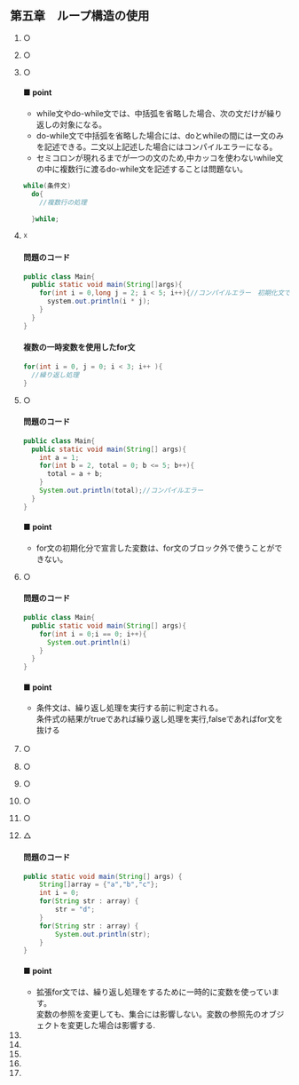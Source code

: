 ## 第五章　ループ構造の使用
1. ○  
2. ○  
3. ○  
    #### ■ point 
    - while文やdo-while文では、中括弧を省略した場合、次の文だけが繰り返しの対象になる。  
    - do-while文で中括弧を省略した場合には、doとwhileの間には一文のみを記述できる。二文以上記述した場合にはコンパイルエラーになる。  
    - セミコロンが現れるまでが一つの文のため,中カッコを使わないwhile文の中に複数行に渡るdo-while文を記述することは問題ない。  
    ``` java
    while(条件文)
      do{
        //複数行の処理
        
      }while;
    ```
4. ☓  
    #### 問題のコード   
    ```java
    public class Main{
      public static void main(String[]args){
        for(int i = 0,long j = 2; i < 5; i++){//コンパイルエラー　初期化文で複数の変数を宣言する場合、変数は同じ型でなければならない
          system.out.println(i * j);
        }
      }
    }
    
    ```
    #### 複数の一時変数を使用したfor文
    ``` java
    for(int i = 0, j = 0; i < 3; i++ ){
      //繰り返し処理
    }
    ````
5.  ○  
    #### 問題のコード
    ``` java
    public class Main{
      public static void main(String[] args){
        int a = 1;
        for(int b = 2, total = 0; b <= 5; b++){
          total = a + b;
        }
        System.out.println(total);//コンパイルエラー
      }
    }
    ```
    #### ■ point
    - for文の初期化分で宣言した変数は、for文のブロック外で使うことができない。
    
6. ○
    #### 問題のコード
    ``` java
    public class Main{
      public static void main(String[] args){
        for(int i = 0;i == 0; i++){
          System.out.println(i)
        }
      }
    }
    ```
     #### ■ point
     - 条件文は、繰り返し処理を実行する前に判定される。  
     条件式の結果がtrueであれば繰り返し処理を実行,falseであればfor文を抜ける  
7. ○　　
8. ○  
9. ○  
10. ○  
11. ○  
12. △  
     #### 問題のコード
    ```java
    public static void main(String[] args) {
		String[]array = {"a","b","c"};
		int i = 0;
		for(String str : array) {
			str = "d";
		}
		for(String str : array) {
			System.out.println(str);
		}
	}
    ```

    #### ■ point  
    - 拡張for文では、繰り返し処理をするために一時的に変数を使っています。  
    変数の参照を変更しても、集合には影響しない。変数の参照先のオブジェクトを変更した場合は影響する.

13.
14.
15.
16.
17.